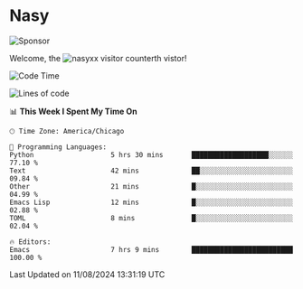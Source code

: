 # Nasy

<!--
<p align="center">
<img height="200" src="https://github-readme-stats.vercel.app/api?username=nasyxx&count_private=true&show_icons=true&theme=dracula&include_all_commits=true"/>
<img height="200" src="https://github-readme-stats.vercel.app/api/top-langs/?username=nasyxx&theme=dracula&hide=html,jupyter+notebook&count_private=true&show_icons=true"/>
</p>

  
----------------
-->

![Sponsor](https://img.shields.io/static/v1.svg?label=Sponsor&message=%E2%9D%A4&logo=GitHub&style=flat&color=pink)
 
Welcome, the ![nasyxx visitor counter](https://count.getloli.com/get/@nasyxx?theme=rule34)th vistor!
 
<!--START_SECTION:waka-->
![Code Time](http://img.shields.io/badge/Code%20Time-4%2C565%20hrs%2058%20mins-blue)

![Lines of code](https://img.shields.io/badge/From%20Hello%20World%20I%27ve%20Written-6.4%20million%20lines%20of%20code-blue)

📊 **This Week I Spent My Time On** 

```text
🕑︎ Time Zone: America/Chicago

💬 Programming Languages: 
Python                   5 hrs 30 mins       ███████████████████░░░░░░   77.10 % 
Text                     42 mins             ██░░░░░░░░░░░░░░░░░░░░░░░   09.84 % 
Other                    21 mins             █░░░░░░░░░░░░░░░░░░░░░░░░   04.99 % 
Emacs Lisp               12 mins             █░░░░░░░░░░░░░░░░░░░░░░░░   02.88 % 
TOML                     8 mins              █░░░░░░░░░░░░░░░░░░░░░░░░   02.04 % 

🔥 Editors: 
Emacs                    7 hrs 9 mins        █████████████████████████   100.00 % 
```


 Last Updated on 11/08/2024 13:31:19 UTC
<!--END_SECTION:waka-->

<!-- ![visitors](https://visitor-badge.laobi.icu/badge?page_id=nasyxx.nasyxx) -->
